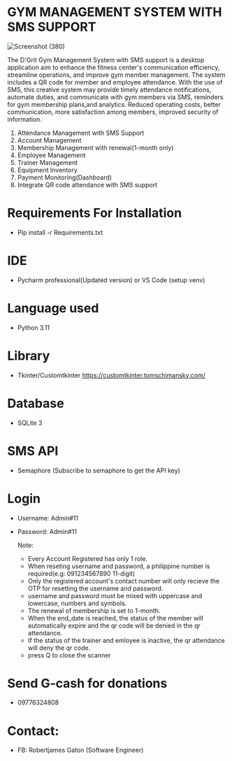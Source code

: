 #   GYM MANAGEMENT SYSTEM WITH SMS SUPPORT

![Screenshot (380)](https://github.com/RJGATON007/gyms/assets/89822716/7b34d982-af64-4023-8219-d40281b3494b)

The D'Grit Gym Management System with SMS support is a desktop application aim to enhance the fitness center's communication efficiency, 
streamline operations, and improve gym member management. The system includes a QR code for  member and employee attendance. With the use of SMS, 
this creative system may provide timely attendance notifications, automate duties, and communicate with gym members via SMS, reminders for gym membership 
plans,and analytics. Reduced operating costs, better communication, more satisfaction among members, improved security of information. 

1. Attendance Management with SMS Support
2. Account Management
3. Membership Management with renewal(1-month only)
4. Employee Management
5. Trainer Management
6. Equipment Inventory
7. Payment Monitoring(Dashboard)
8. Integrate QR code attendance with SMS support

# Requirements For Installation
- Pip install -r Requirements.txt
# IDE
- Pycharm professional(Updated version) or VS Code (setup venv)
# Language used
- Python 3.11
# Library
- Tkinter/Customtkinter https://customtkinter.tomschimansky.com/
# Database
- SQLite 3
# SMS API
- Semaphore (Subscribe to semaphore to get the API key)
# Login
- Username: Admin#11
- Password: Admin#11

  Note:
  - Every Account Registered has only 1 role.
  - When reseting username and password, a philippine number is required(e.g: 091234567890 11-digit)
  - Only the registered account's contact number will only recieve the OTP for resetting the username and password.
  - username and password must be mixed with uppercase and lowercase, numbers and symbols.
  - The renewal of membership is set to 1-month.
  - When the end_date is reached, the status of the member will automatically expire and the qr code will be denied in the qr attendance.
  - If the status of the trainer and emloyee is inactive, the qr attendance will deny the qr code.
  - press Q to close the scanner
 
# Send G-cash for donations
 - 09776324808
# Contact:
- FB: Robertjames Gaton (Software Engineer)







